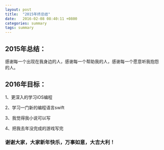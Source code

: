 ```yaml
---
layout: post
title:  "2015年终总结"
date:   2016-02-08 08:40:11 +0800
categories: summary
tags: summary
---
```


## 2015年总结：

感谢每一个出现在我身边的人，感谢每一个帮助我的人，感谢每一个愿意听我抱怨的人。

## 2016年目标：

1、更深入的学习iOS编程

2、学习一门新的编程语言swift

3、我觉得我小说可以写

4、把我去年没完成的游戏写完

### 谢谢大家，大家新年快乐，万事如意，大吉大利！
